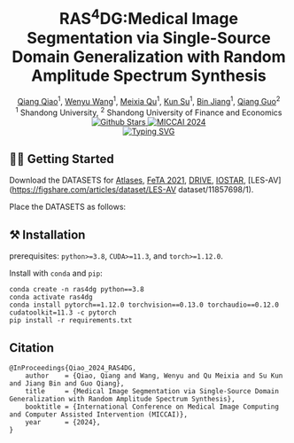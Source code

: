 <h1 style="text-align: center;">RAS<sup>4</sup>DG:Medical Image Segmentation via Single-Source Domain Generalization with Random Amplitude Spectrum Synthesis</h1>

<div style="text-align: center;"> <a href="https://link-to-qiang-qiao-profile">Qiang Qiao</a><sup>1</sup>,  <a href="https://link-to-wenyu-wang-profile">Wenyu Wang</a><sup>1</sup>,  <a href="https://link-to-meixia-qu-profile">Meixia Qu</a><sup>1</sup>,  <a href="https://link-to-kun-su-profile">Kun Su</a><sup>1</sup>,  <a href="https://link-to-bin-jiang-profile">Bin Jiang</a><sup>1</sup>,  <a href="https://link-to-qiang-guo-profile">Qiang Guo</a><sup>2</sup> </div>  <div style="text-align: center;"> <sup>1</sup> Shandong University, <sup>2</sup> Shandong University of Finance and Economics 
</div>
<div style="text-align: center;">
    <a href="https://arxiv.org/abs/2409.04768">
        <img src="https://img.shields.io/badge/Arvix-RAS4DG-red" alt="Github Stars"/>
    </a>
    <a href="https://github.com/qiaoqiangPro?tab=repositories">
        <img src="https://camo.githubusercontent.com/70f40560f39c0b5dfac9c4d0331ef4ca34ec83827e7087468c603f2a4d8a3593/68747470733a2f2f696d672e736869656c64732e696f2f62616467652f4d49434341495f323032342d616565616663" alt="MICCAI 2024"/>
    </a>
    <br>
    <a href="">
        <img src="https://typewriter-orpin.vercel.app/typewriter/?font=Fira+Code&pause=1000&center=false&width=435&lines=Single-Source+Domain+Generalization;Random+Amplitude+Spectrum+Synthesis" alt="Typing SVG" />
    </a>
</div>


## 🏃‍♂️ Getting Started

Download the DATASETS for [Atlases](https://github.com/LucasFidon/trustworthy-ai-fetal-brain-segmentation/tree/master/data), [FeTA 2021](https://feta.grand-challenge.org/feta-2021/), [DRIVE](http://www.isi.uu.nl/Research/Databases/DRIVE/), [IOSTAR](http://www.retinacheck.org/datasets), [LES-AV](https://figshare.com/articles/dataset/LES-AV dataset/11857698/1).

Place the DATASETS as follows:



## ⚒️ Installation

prerequisites: `python>=3.8`, `CUDA>=11.3`, and `torch>=1.12.0`.

Install with `conda` and `pip`:

```
conda create -n ras4dg python==3.8
conda activate ras4dg
conda install pytorch==1.12.0 torchvision==0.13.0 torchaudio==0.12.0 cudatoolkit=11.3 -c pytorch
pip install -r requirements.txt
```





## Citation

```
@InProceedings{Qiao_2024_RAS4DG,
    author    = {Qiao, Qiang and Wang, Wenyu and Qu Meixia and Su Kun and Jiang Bin and Guo Qiang},
    title     = {Medical Image Segmentation via Single-Source Domain Generalization with Random Amplitude Spectrum Synthesis},
    booktitle = {International Conference on Medical Image Computing and Computer Assisted Intervention (MICCAI)},
    year      = {2024},
}
```
